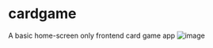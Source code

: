 # cardgame
A basic home-screen only frontend card game app
![image](https://github.com/sathya00704/cardgame/assets/103351192/bca110ce-023a-46b9-a4fb-26e675ae3b87)
